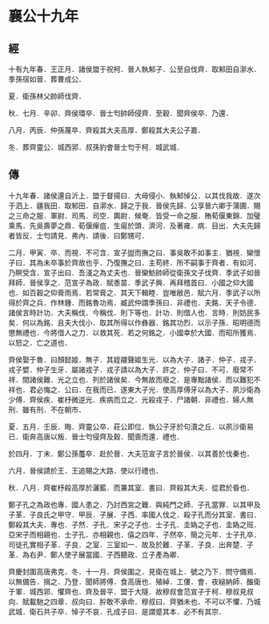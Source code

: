 # 襄公十九年
## 經

十有九年春．王正月．諸侯盟于祝柯．晉人執邾子．公至自伐齊．取邾田自漷水．季孫宿如晉．葬曹成公．

夏．衛孫林父帥師伐齊．

秋．七月．辛卯．齊侯環卒．晉士匄帥師侵齊．至穀．聞齊侯卒．乃還．

八月．丙辰．仲孫蔑卒．齊殺其大夫高厚．鄭殺其大夫公子嘉．

冬．葬齊靈公．城西郛．叔孫豹會晉士匄于柯．城武城．

## 傳

十九年春．諸侯還自沂上．盟于督揚曰．大毋侵小．執邾悼公．以其伐我故．遂次于泗上．疆我田．取邾田．自漷水．歸之于我．晉侯先歸．公享晉六卿于蒲圃．賜之三命之服．軍尉．司馬．司空．輿尉．候奄．皆受一命之服．賄荀偃東錦．加璧乘馬．先吳壽夢之鼎．荀偃癉疽．生瘍於頭．濟河．及著雍．病．目出．大夫先歸者皆反．士匄請見．弗內．請後．曰鄭甥可．

二月．甲寅．卒．而視．不可含．宣子盥而撫之曰．事吳敢不如事主．猶視．欒懷子曰．其為未卒事於齊故也乎．乃復撫之曰．主苟終．所不嗣事于齊者．有如河．乃瞑受含．宣子出曰．吾淺之為丈夫也．晉欒魴帥師從衛孫文子伐齊．季武子如晉拜師．晉侯享之．范宣子為政．賦黍苗．季武子興．再拜稽首曰．小國之仰大國也．如百穀之仰膏雨焉．若常膏之．其天下輯睦．豈唯敝邑．賦六月．季武子以所得於齊之兵．作林鍾．而銘魯功焉．臧武仲謂季孫曰．非禮也．夫銘．天子令德．諸侯言時計功．大夫稱伐．今稱伐．則下等也．計功．則借人也．言時．則妨民多矣．何以為銘．且夫大伐小．取其所得以作彝器．銘其功烈．以示子孫．昭明德而懲無禮也．今將借人之力．以救其死．若之何銘之．小國幸於大國．而昭所獲焉．以怒之．亡之道也．

齊侯娶于魯．曰顏懿姬．無子．其姪鬷聲姬生光．以為大子．諸子．仲子．戎子．戎子嬖．仲子生牙．屬諸戎子．戎子請以為大子．許之．仲子曰．不可．廢常不祥．間諸侯難．光之立也．列於諸侯矣．今無故而廢之．是專黜諸侯．而以難犯不祥也．君必悔之．公曰．在我而已．遂東大子光．使高厚傅牙以為大子．夙沙衛為少傅．齊侯疾．崔杼微逆光．疾病而立之．光殺戎子．尸諸朝．非禮也．婦人無刑．雖有刑．不在朝市．

夏．五月．壬辰．晦．齊靈公卒．莊公即位．執公子牙於句瀆之丘．以夙沙衛易已．衛奔高唐以叛．晉士匄侵齊及穀．聞喪而還．禮也．

於四月．丁未．鄭公孫蠆卒．赴於晉．大夫范宣子言於晉侯．以其善於伐秦也．

六月．晉侯請於王．王追賜之大路．使以行禮也．

秋．八月．齊崔杼殺高厚於灑藍．而兼其室．書曰．齊殺其大夫．從君於昏也．

鄭子孔之為政也專．國人患之．乃討西宮之難．與純門之師．子孔當罪．以其甲及子革．子良氏之甲守．甲辰．子展．子西．率國人伐之．殺子孔而分其室．書曰．鄭殺其大夫．專也．子然．子孔．宋子之子也．士子孔．圭媯之子也．圭媯之班．亞宋子而相親也．士子孔．亦相親也．僖之四年．子然卒．簡之元年．士子孔卒．司徒孔實相子革．子良．之室．三室如一．故及於難．子革．子良．出奔楚．子革．為右尹．鄭人使子展當國．子西聽政．立子產為卿．

齊慶封圍高唐弗克．冬．十一月．齊侯圍之．見衛在城上．號之乃下．問守備焉．以無備告．揖之．乃登．聞師將傅．食高唐也．殖綽．工僂．會．夜縋納師．醢衛于軍．城西郛．懼齊也．齊及晉平．盟于大隧．故穆叔會范宣子于柯．穆叔見叔向．賦載馳之四章．叔向曰．肸敢不承命．穆叔曰．齊猶未也．不可以不懼．乃城武城．衛石共子卒．悼子不哀．孔成子曰．是謂蹙其本．必不有其宗．

